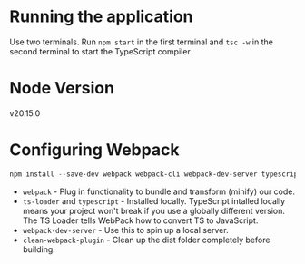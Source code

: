 # Running the application

Use two terminals. Run `npm start` in the first terminal and `tsc -w` in the second terminal to start the TypeScript compiler.

# Node Version

v20.15.0

# Configuring Webpack

```powershell
npm install --save-dev webpack webpack-cli webpack-dev-server typescript ts-loader clean-webpack-plugin
```

- `webpack` - Plug in functionality to bundle and transform (minify) our code.
- `ts-loader` and `typescript` - Installed locally. TypeScript intalled locally means your project won't break if you use a globally different version. The TS Loader tells WebPack how to convert TS to JavaScript.
- `webpack-dev-server` - Use this to spin up a local server.
- `clean-webpack-plugin` - Clean up the dist folder completely before building.